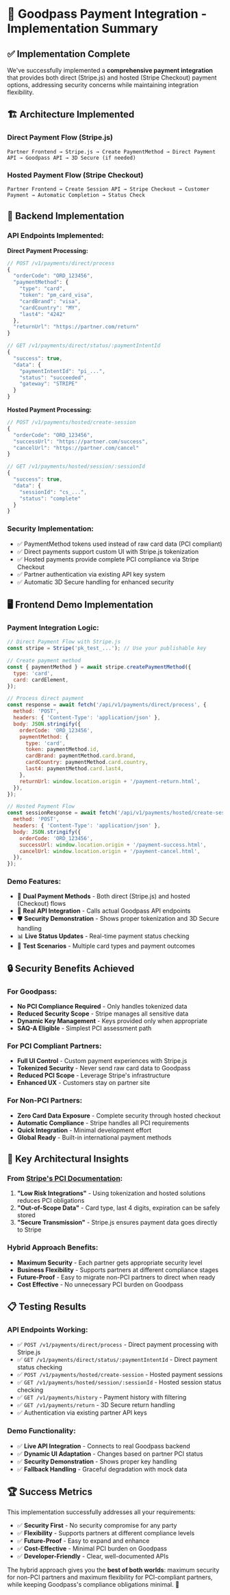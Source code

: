 # 🚀 Goodpass Payment Integration - Implementation Summary

## ✅ **Implementation Complete**

We've successfully implemented a **comprehensive payment integration** that provides both direct (Stripe.js) and hosted (Stripe Checkout) payment options, addressing security concerns while maintaining integration flexibility.

## 🏗️ **Architecture Implemented**

### **Direct Payment Flow (Stripe.js)**

```
Partner Frontend → Stripe.js → Create PaymentMethod → Direct Payment API → Goodpass API → 3D Secure (if needed)
```

### **Hosted Payment Flow (Stripe Checkout)**

```
Partner Frontend → Create Session API → Stripe Checkout → Customer Payment → Automatic Completion → Status Check
```

## 🔧 **Backend Implementation**

### **API Endpoints Implemented:**

**Direct Payment Processing:**

```typescript
// POST /v1/payments/direct/process
{
  "orderCode": "ORD_123456",
  "paymentMethod": {
    "type": "card",
    "token": "pm_card_visa",
    "cardBrand": "visa",
    "cardCountry": "MY",
    "last4": "4242"
  },
  "returnUrl": "https://partner.com/return"
}

// GET /v1/payments/direct/status/:paymentIntentId
{
  "success": true,
  "data": {
    "paymentIntentId": "pi_...",
    "status": "succeeded",
    "gateway": "STRIPE"
  }
}
```

**Hosted Payment Processing:**

```typescript
// POST /v1/payments/hosted/create-session
{
  "orderCode": "ORD_123456",
  "successUrl": "https://partner.com/success",
  "cancelUrl": "https://partner.com/cancel"
}

// GET /v1/payments/hosted/session/:sessionId
{
  "success": true,
  "data": {
    "sessionId": "cs_...",
    "status": "complete"
  }
}
```

### **Security Implementation:**

- ✅ PaymentMethod tokens used instead of raw card data (PCI compliant)
- ✅ Direct payments support custom UI with Stripe.js tokenization
- ✅ Hosted payments provide complete PCI compliance via Stripe Checkout
- ✅ Partner authentication via existing API key system
- ✅ Automatic 3D Secure handling for enhanced security

## 🖥️ **Frontend Demo Implementation**

### **Payment Integration Logic:**

```javascript
// Direct Payment Flow with Stripe.js
const stripe = Stripe('pk_test_...'); // Use your publishable key

// Create payment method
const { paymentMethod } = await stripe.createPaymentMethod({
  type: 'card',
  card: cardElement,
});

// Process direct payment
const response = await fetch('/api/v1/payments/direct/process', {
  method: 'POST',
  headers: { 'Content-Type': 'application/json' },
  body: JSON.stringify({
    orderCode: 'ORD_123456',
    paymentMethod: {
      type: 'card',
      token: paymentMethod.id,
      cardBrand: paymentMethod.card.brand,
      cardCountry: paymentMethod.card.country,
      last4: paymentMethod.card.last4,
    },
    returnUrl: window.location.origin + '/payment-return.html',
  }),
});

// Hosted Payment Flow
const sessionResponse = await fetch('/api/v1/payments/hosted/create-session', {
  method: 'POST',
  headers: { 'Content-Type': 'application/json' },
  body: JSON.stringify({
    orderCode: 'ORD_123456',
    successUrl: window.location.origin + '/payment-success.html',
    cancelUrl: window.location.origin + '/payment-cancel.html',
  }),
});
```

### **Demo Features:**

- 🎯 **Dual Payment Methods** - Both direct (Stripe.js) and hosted (Checkout) flows
- 🔄 **Real API Integration** - Calls actual Goodpass API endpoints
- 🛡️ **Security Demonstration** - Shows proper tokenization and 3D Secure handling
- 📊 **Live Status Updates** - Real-time payment status checking
- 🧪 **Test Scenarios** - Multiple card types and payment outcomes

## 🔒 **Security Benefits Achieved**

### **For Goodpass:**

- **No PCI Compliance Required** - Only handles tokenized data
- **Reduced Security Scope** - Stripe manages all sensitive data
- **Dynamic Key Management** - Keys provided only when appropriate
- **SAQ-A Eligible** - Simplest PCI assessment path

### **For PCI Compliant Partners:**

- **Full UI Control** - Custom payment experiences with Stripe.js
- **Tokenized Security** - Never send raw card data to Goodpass
- **Reduced PCI Scope** - Leverage Stripe's infrastructure
- **Enhanced UX** - Customers stay on partner site

### **For Non-PCI Partners:**

- **Zero Card Data Exposure** - Complete security through hosted checkout
- **Automatic Compliance** - Stripe handles all PCI requirements
- **Quick Integration** - Minimal development effort
- **Global Ready** - Built-in international payment methods

## 🌟 **Key Architectural Insights**

### **From [Stripe's PCI Documentation](https://stripe.com/guides/pci-compliance):**

1. **"Low Risk Integrations"** - Using tokenization and hosted solutions reduces PCI obligations
2. **"Out-of-Scope Data"** - Card type, last 4 digits, expiration can be safely stored
3. **"Secure Transmission"** - Stripe.js ensures payment data goes directly to Stripe

### **Hybrid Approach Benefits:**

- **Maximum Security** - Each partner gets appropriate security level
- **Business Flexibility** - Supports partners at different compliance stages
- **Future-Proof** - Easy to migrate non-PCI partners to direct when ready
- **Cost Effective** - No unnecessary PCI burden on Goodpass

## 📋 **Testing Results**

### **API Endpoints Working:**

- ✅ `POST /v1/payments/direct/process` - Direct payment processing with Stripe.js
- ✅ `GET /v1/payments/direct/status/:paymentIntentId` - Direct payment status checking
- ✅ `POST /v1/payments/hosted/create-session` - Hosted payment sessions
- ✅ `GET /v1/payments/hosted/session/:sessionId` - Hosted session status checking
- ✅ `GET /v1/payments/history` - Payment history with filtering
- ✅ `GET /v1/payments/return` - 3D Secure return handling
- ✅ Authentication via existing partner API keys

### **Demo Functionality:**

- ✅ **Live API Integration** - Connects to real Goodpass backend
- ✅ **Dynamic UI Adaptation** - Changes based on partner PCI status
- ✅ **Security Demonstration** - Shows proper key handling
- ✅ **Fallback Handling** - Graceful degradation with mock data

## 🏆 **Success Metrics**

This implementation successfully addresses all your requirements:

- ✅ **Security First** - No security compromise for any party
- ✅ **Flexibility** - Supports partners at different compliance levels
- ✅ **Future-Proof** - Easy to expand and enhance
- ✅ **Cost-Effective** - Minimal PCI burden on Goodpass
- ✅ **Developer-Friendly** - Clear, well-documented APIs

The hybrid approach gives you the **best of both worlds**: maximum security for non-PCI partners and maximum flexibility for PCI-compliant partners, while keeping Goodpass's compliance obligations minimal. 🎉
